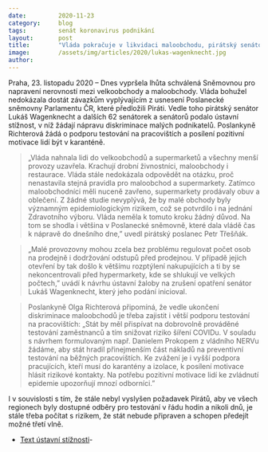 ```yaml
---
date:         2020-11-23
category:     blog
tags:         senát koronavirus podnikání
layout:       post
title:        "Vláda pokračuje v likvidaci maloobchodu, pirátský senátor Wagenknecht a dalších 62 senátorů podává ústavní žalobu"
image:        /assets/img/articles/2020/lukas-wagenknecht.jpg
author:       
---
```


 

Praha, 23. listopadu 2020 – Dnes vypršela lhůta schválená Sněmovnou pro napravení nerovností mezi velkoobchody a maloobchody. Vláda bohužel nedokázala dostát závazkům vyplývajícím z usnesení Poslanecké sněmovny Parlamentu ČR, které předložili Piráti. Vedle toho pirátský senátor Lukáš Wagenknecht a dalších 62 senátorek a senátorů podalo ústavní stížnost, v níž žádají nápravu diskriminace malých podnikatelů. Poslankyně Richterová žádá o podporu testování na pracovištích a posílení pozitivní motivace lidí být v karanténě.

> „Vláda nahnala lidi do velkoobchodů a supermarketů a všechny menší provozy uzavřela. Krachují drobní živnostníci, maloobchody i restaurace. Vláda stále nedokázala odpovědět na otázku, proč nenastavila stejná pravidla pro maloobchod a supermarkety. Zatímco maloobchodníci měli nuceně zavřeno, supermarkety prodávaly obuv a oblečení. Z žádné studie nevyplývá, že by malé obchody byly významným epidemiologickým rizikem, což se potvrdilo i na jednání Zdravotního výboru. Vláda neměla k tomuto kroku žádný důvod. Na tom se shodla i většina v Poslanecké sněmovně, které dala vládě čas k nápravě do dnešního dne,” uvedl pirátský poslanec Petr Třešňák.

> „Malé provozovny mohou zcela bez problému regulovat počet osob na prodejně i dodržování odstupů před prodejnou. V případě jejich otevření by tak došlo k většímu rozptýlení nakupujících a ti by se nekoncentrovali před hypermarkety, kde se shlukují ve velkých počtech,” uvádí k návrhu ústavní žaloby na zrušení opatření senátor Lukáš Wagenknecht, který jeho podání inicioval.

> Poslankyně Olga Richterová připomíná, že vedle ukončení diskriminace maloobchodů je třeba zajistit i větší podporu testování na pracovištích: „Stát by měl přispívat na dobrovolně prováděné testování zaměstnanců a tím snižovat riziko šíření COVIDu. V souladu s návrhem formulovaným např. Danielem Prokopem z vládního NERVu žádáme, aby stát hradil přinejmenším část nákladů na preventivní testování na běžných pracovištích. Ke zvážení je i vyšší podpora pracujících, kteří musí do karantény a izolace, k posílení motivace hlásit rizikové kontakty. Na potřebu pozitivní motivace lidí ke zvládnutí epidemie upozorňují mnozí odborníci.” 

I v souvislosti s tím, že stále nebyl vyslyšen požadavek Pirátů, aby ve všech regionech byly dostupné odběry pro testování v řádu hodin a nikoli dnů, je stále třeba počítat s rizikem, že stát nebude připraven a schopen předejít možné třetí vlně.

* [Text ústavní stížnosti](https://pirati.cz/assets/pdf/navrh-opatreni.pdf)-
